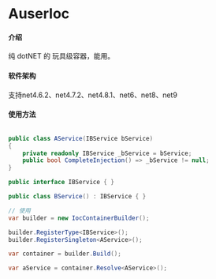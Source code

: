 # AuserIoc

#### 介绍
纯 dotNET 的 玩具级容器，能用。

#### 软件架构
支持net4.6.2、net4.7.2、net4.8.1、net6、net8、net9


#### 使用方法
``` csharp

public class AService(IBService bService)
{
    private readonly IBService _bService = bService;
    public bool CompleteInjection() => _bService != null;
}

public interface IBService { }

public class BService() : IBService { }

// 使用
var builder = new IocContainerBuilder();

builder.RegisterType<IBService>();
builder.RegisterSingleton<AService>();

var container = builder.Build();

var aService = container.Resolve<AService>();
```